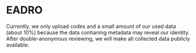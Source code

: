 # EADRO

Currently, we only upload codes and a small amount of our used data (about 10%) because the data contianing metadata may reveal our identity. 
After double-anonymous reviewing, we will make all collected data publicly available.
